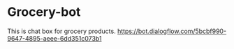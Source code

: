 # Grocery-bot
This is chat box for grocery products.
https://bot.dialogflow.com/5bcbf990-9647-4895-aeee-6dd351c073b1
